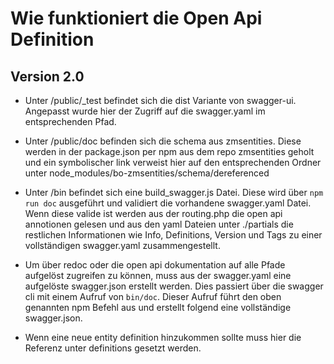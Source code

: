 # Wie funktioniert die Open Api Definition
## Version 2.0

* Unter /public/_test befindet sich die dist Variante von swagger-ui. Angepasst wurde hier der Zugriff auf die swagger.yaml im entsprechenden Pfad.

* Unter /public/doc befinden sich die schema aus zmsentities. Diese werden in der package.json per npm aus dem repo zmsentities geholt und ein symbolischer link verweist hier auf den entsprechenden Ordner unter node_modules/bo-zmsentities/schema/dereferenced

* Unter /bin befindet sich eine build_swagger.js Datei. Diese wird über ```npm run doc``` ausgeführt und validiert die vorhandene swagger.yaml Datei. Wenn diese valide ist werden aus der routing.php die open api annotionen gelesen und aus den yaml Dateien unter ./partials die restlichen Informationen wie Info, Definitions, Version und Tags zu einer vollständigen swagger.yaml zusammengestellt. 

* Um über redoc oder die open api dokumentation auf alle Pfade aufgelöst zugreifen zu können, muss aus der swagger.yaml eine aufgelöste swagger.json erstellt werden. Dies passiert über die swagger cli mit einem Aufruf von ```bin/doc```. Dieser Aufruf führt den oben genannten npm Befehl aus und erstellt folgend eine vollständige swagger.json.

* Wenn eine neue entity definition hinzukommen sollte muss hier die Referenz unter definitions gesetzt werden.